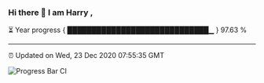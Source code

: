 ### Hi there 👋 I am Harry , 

⏳ Year progress { █████████████████████████████▁ } 97.63 %

---

⏰ Updated on Wed, 23 Dec 2020 07:55:35 GMT

![Progress Bar CI](https://github.com/duykhang68/duykhang68/workflows/Progress%20Bar%20CI/badge.svg)
